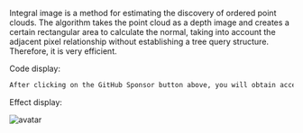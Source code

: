 Integral image is a method for estimating the discovery of ordered point clouds. The algorithm takes the point cloud as a depth image and creates a certain rectangular area to calculate the normal, taking into account the adjacent pixel relationship without establishing a tree query structure. Therefore, it is very efficient. 

 Code display: 

  ```python  
After clicking on the GitHub Sponsor button above, you will obtain access permissions to my private code repository ( https://github.com/slowlon/my_code_bar ) to view this blog code. By searching the code number of this blog, you can find the code you need, code number is: 2024020309574490079
  ```  
 Effect display: 

 ![avatar]( 20201226184558177.png) 

